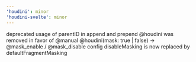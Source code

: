 ```yaml
---
'houdini': minor
'houdini-svelte': minor
---
```


deprecated usage of parentID in append and prepend
@houdini was removed in favor of @manual
@houdini(mask: true | false) -> @mask_enable / @mask_disable
config disableMasking is now replaced by defaultFragmentMasking
